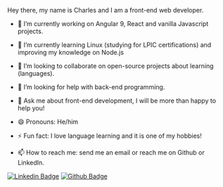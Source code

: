 Hey there, my name is Charles and I am a front-end web developer.

- 🔭 I’m currently working on Angular 9, React and vanilla Javascript projects.
- 🌱 I’m currently learning Linux (studying for LPIC certifications) and improving my knowledge on Node.js
- 👯 I’m looking to collaborate on open-source projects about learning (languages).
- 🤔 I’m looking for help with back-end programming.
- 💬 Ask me about front-end development, I will be more than happy to help you!
- 😄 Pronouns: He/him
- ⚡ Fun fact: I love language learning and it is one of my hobbies!

- 📫 How to reach me: send me an email or reach me on Github or LinkedIn.

[![Linkedin Badge](https://img.shields.io/badge/-LinkedIn-blue?style=flat-square&logo=Linkedin&logoColor=white&link=https://www.linkedin.com/in/charlesreisribeiro/)](https://www.linkedin.com/in/charlesreisribeiro/)
[![Github Badge](https://img.shields.io/badge/-Github-000?style=flat-square&logo=Github&logoColor=white&link=https://github.com/charlesribeiro)](https://github.com/charlesribeiro)


